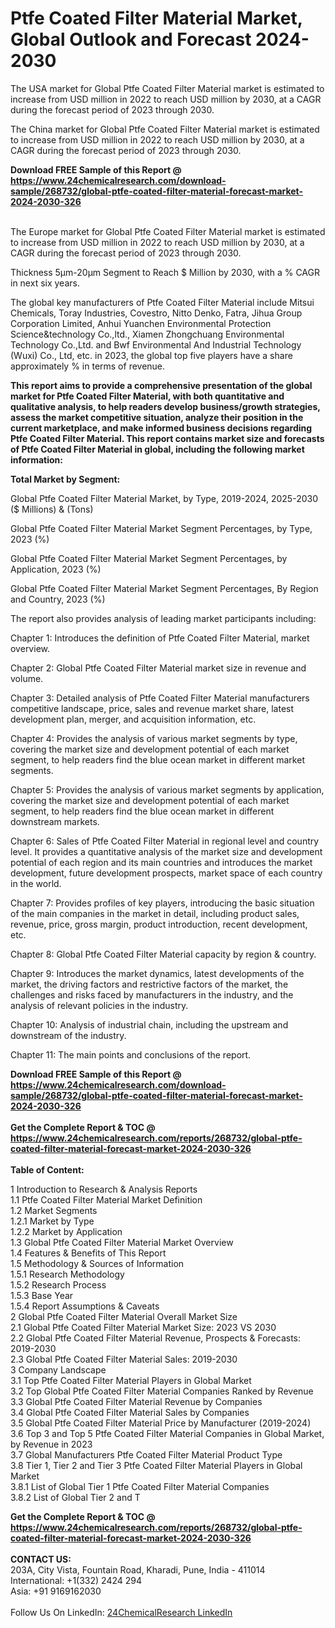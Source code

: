 <h1>Ptfe Coated Filter Material Market, Global Outlook and Forecast 2024-2030</h1><p>The USA market for Global Ptfe Coated Filter Material market is estimated to increase from USD million in 2022 to reach USD million by 2030, at a CAGR during the forecast period of 2023 through 2030.</p><p>
</p><p>The China market for Global Ptfe Coated Filter Material market is estimated to increase from USD million in 2022 to reach USD million by 2030, at a CAGR during the forecast period of 2023 through 2030.</p><div><b>Download FREE Sample of this Report @ 
            <a href="https://www.24chemicalresearch.com/download-sample/268732/global-ptfe-coated-filter-material-forecast-market-2024-2030-326">
            https://www.24chemicalresearch.com/download-sample/268732/global-ptfe-coated-filter-material-forecast-market-2024-2030-326</a></b></div><br><p>
</p><p>The Europe market for Global Ptfe Coated Filter Material market is estimated to increase from USD million in 2022 to reach USD million by 2030, at a CAGR during the forecast period of 2023 through 2030.</p><p>
Thickness 5µm-20µm Segment to Reach $ Million by 2030, with a % CAGR in next six years.</p><p>
The global key manufacturers of Ptfe Coated Filter Material include Mitsui Chemicals, Toray Industries, Covestro, Nitto Denko, Fatra, Jihua Group Corporation Limited, Anhui Yuanchen Environmental Protection Science&amp;technology Co.,ltd., Xiamen Zhongchuang Environmental Technology Co.,Ltd. and Bwf Environmental And Industrial Technology (Wuxi) Co., Ltd, etc. in 2023, the global top five players have a share approximately % in terms of revenue.</p><p>
<strong>This report aims to provide a comprehensive presentation of the global market for Ptfe Coated Filter Material, with both quantitative and qualitative analysis, to help readers develop business/growth strategies, assess the market competitive situation, analyze their position in the current marketplace, and make informed business decisions regarding Ptfe Coated Filter Material. This report contains market size and forecasts of Ptfe Coated Filter Material in global, including the following market information:</strong></p><p>
</p><p>
<strong>Total Market by Segment:</strong></p><p>
Global Ptfe Coated Filter Material Market, by Type, 2019-2024, 2025-2030 ($ Millions) &amp; (Tons)</p><p>
Global Ptfe Coated Filter Material Market Segment Percentages, by Type, 2023 (%)</p><p>
</p><p>
Global Ptfe Coated Filter Material Market Segment Percentages, by Application, 2023 (%)</p><p>
</p><p>
Global Ptfe Coated Filter Material Market Segment Percentages, By Region and Country, 2023 (%)</p><p>
</p><p>
The report also provides analysis of leading market participants including:</p><p>
</p><p>
</p><p>
Chapter 1: Introduces the definition of Ptfe Coated Filter Material, market overview.</p><p>
Chapter 2: Global Ptfe Coated Filter Material market size in revenue and volume.</p><p>
Chapter 3: Detailed analysis of Ptfe Coated Filter Material manufacturers competitive landscape, price, sales and revenue market share, latest development plan, merger, and acquisition information, etc.</p><p>
Chapter 4: Provides the analysis of various market segments by type, covering the market size and development potential of each market segment, to help readers find the blue ocean market in different market segments.</p><p>
Chapter 5: Provides the analysis of various market segments by application, covering the market size and development potential of each market segment, to help readers find the blue ocean market in different downstream markets.</p><p>
Chapter 6: Sales of Ptfe Coated Filter Material in regional level and country level. It provides a quantitative analysis of the market size and development potential of each region and its main countries and introduces the market development, future development prospects, market space of each country in the world.</p><p>
Chapter 7: Provides profiles of key players, introducing the basic situation of the main companies in the market in detail, including product sales, revenue, price, gross margin, product introduction, recent development, etc.</p><p>
Chapter 8: Global Ptfe Coated Filter Material capacity by region &amp; country.</p><p>
Chapter 9: Introduces the market dynamics, latest developments of the market, the driving factors and restrictive factors of the market, the challenges and risks faced by manufacturers in the industry, and the analysis of relevant policies in the industry.</p><p>
Chapter 10: Analysis of industrial chain, including the upstream and downstream of the industry.</p><p>
Chapter 11: The main points and conclusions of the report.</p><div><b>Download FREE Sample of this Report @ 
            <a href="https://www.24chemicalresearch.com/download-sample/268732/global-ptfe-coated-filter-material-forecast-market-2024-2030-326">
            https://www.24chemicalresearch.com/download-sample/268732/global-ptfe-coated-filter-material-forecast-market-2024-2030-326</a></b></div><br><div><b>Get the Complete Report & TOC @ 
            <a href="https://www.24chemicalresearch.com/reports/268732/global-ptfe-coated-filter-material-forecast-market-2024-2030-326">
            https://www.24chemicalresearch.com/reports/268732/global-ptfe-coated-filter-material-forecast-market-2024-2030-326</a></b></div><br>
            <b>Table of Content:</b><p>1 Introduction to Research & Analysis Reports<br />
    1.1 Ptfe Coated Filter Material Market Definition<br />
    1.2 Market Segments<br />
        1.2.1 Market by Type<br />
        1.2.2 Market by Application<br />
    1.3 Global Ptfe Coated Filter Material Market Overview<br />
    1.4 Features & Benefits of This Report<br />
    1.5 Methodology & Sources of Information<br />
        1.5.1 Research Methodology<br />
        1.5.2 Research Process<br />
        1.5.3 Base Year<br />
        1.5.4 Report Assumptions & Caveats<br />
2 Global Ptfe Coated Filter Material Overall Market Size<br />
    2.1 Global Ptfe Coated Filter Material Market Size: 2023 VS 2030<br />
    2.2 Global Ptfe Coated Filter Material Revenue, Prospects & Forecasts: 2019-2030<br />
    2.3 Global Ptfe Coated Filter Material Sales: 2019-2030<br />
3 Company Landscape<br />
    3.1 Top Ptfe Coated Filter Material Players in Global Market<br />
    3.2 Top Global Ptfe Coated Filter Material Companies Ranked by Revenue<br />
    3.3 Global Ptfe Coated Filter Material Revenue by Companies<br />
    3.4 Global Ptfe Coated Filter Material Sales by Companies<br />
    3.5 Global Ptfe Coated Filter Material Price by Manufacturer (2019-2024)<br />
    3.6 Top 3 and Top 5 Ptfe Coated Filter Material Companies in Global Market, by Revenue in 2023<br />
    3.7 Global Manufacturers Ptfe Coated Filter Material Product Type<br />
    3.8 Tier 1, Tier 2 and Tier 3 Ptfe Coated Filter Material Players in Global Market<br />
        3.8.1 List of Global Tier 1 Ptfe Coated Filter Material Companies<br />
        3.8.2 List of Global Tier 2 and T</p><div><b>Get the Complete Report & TOC @ 
            <a href="https://www.24chemicalresearch.com/reports/268732/global-ptfe-coated-filter-material-forecast-market-2024-2030-326">
            https://www.24chemicalresearch.com/reports/268732/global-ptfe-coated-filter-material-forecast-market-2024-2030-326</a></b></div><br><b>CONTACT US:</b><br>
            203A, City Vista, Fountain Road, Kharadi, Pune, India - 411014<br>
            International: +1(332) 2424 294<br>
            Asia: +91 9169162030 <br><br>
            Follow Us On LinkedIn: <a href="https://www.linkedin.com/company/24chemicalresearch/">24ChemicalResearch LinkedIn</a>